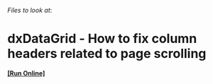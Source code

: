 <!-- default file list -->
*Files to look at*:

<!-- default file list end -->
# dxDataGrid - How to fix column headers related to page scrolling
<!-- run online -->
**[[Run Online]](https://codecentral.devexpress.com/t366788)**
<!-- run online end -->

<br/>



